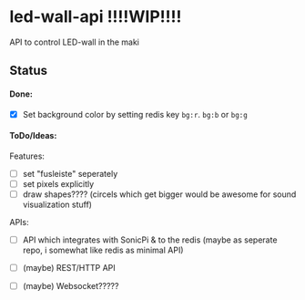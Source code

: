# led-wall-api !!!!WIP!!!!
API to control LED-wall in the maki


## Status

#### Done:

- [x] Set background color by setting redis key `bg:r`. `bg:b` or `bg:g`

#### ToDo/Ideas:

Features:
- [ ] set "fusleiste" seperately
- [ ] set pixels explicitly
- [ ] draw shapes???? (circels which get bigger would be awesome for sound visualization stuff)

APIs:
- [ ] API which integrates with SonicPi & to the redis (maybe as seperate repo, i somewhat like redis as minimal API)
- [ ] (maybe) REST/HTTP API
- [ ] (maybe) Websocket?????


